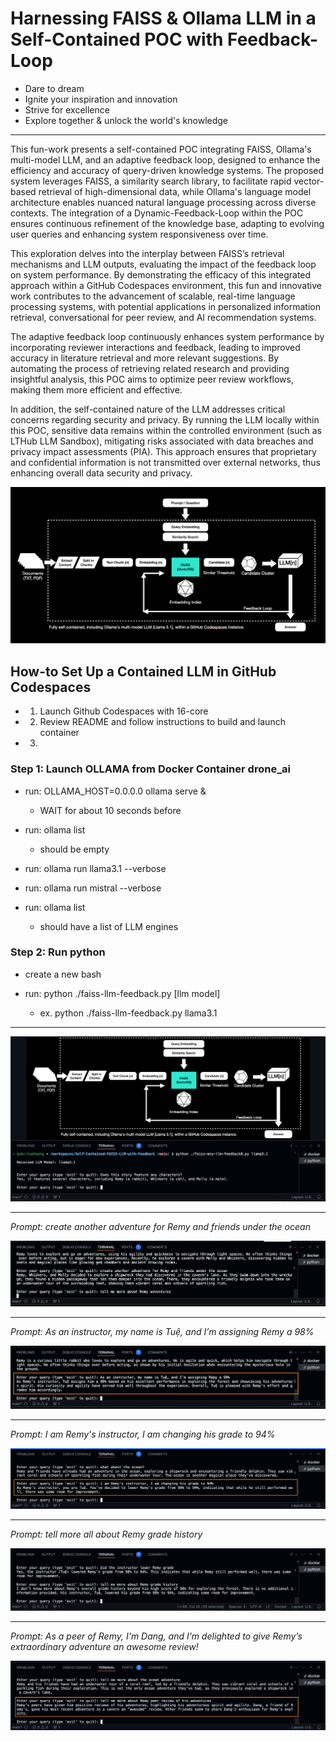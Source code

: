 # Harnessing FAISS & Ollama LLM in a Self-Contained POC with Feedback-Loop


- Dare to dream
- Ignite your inspiration and innovation
- Strive for excellence
- Explore together & unlock the world's knowledge

------------------------------

This fun-work presents a self-contained POC integrating FAISS, Ollama's multi-model LLM, and an adaptive feedback loop, designed to enhance the efficiency and accuracy of query-driven knowledge systems. The proposed system leverages FAISS, a similarity search library, to facilitate rapid vector-based retrieval of high-dimensional data, while Ollama's language model architecture enables nuanced natural language processing across diverse contexts. The integration of a Dynamic-Feedback-Loop within the POC ensures continuous refinement of the knowledge base, adapting to evolving user queries and enhancing system responsiveness over time. 

This exploration delves into the interplay between FAISS’s retrieval mechanisms and LLM outputs, evaluating the impact of the feedback loop on system performance. By demonstrating the efficacy of this integrated approach within a GitHub Codespaces environment, this fun and innovative work contributes to the advancement of scalable, real-time language processing systems, with potential applications in personalized information retrieval, conversational for peer review, and AI recommendation systems. 

The adaptive feedback loop continuously enhances system performance by incorporating reviewer interactions and feedback, leading to improved accuracy in literature retrieval and more relevant suggestions. By automating the process of retrieving related research and providing insightful analysis, this POC aims to optimize peer review workflows, making them more efficient and effective.

In addition, the self-contained nature of the LLM addresses critical concerns regarding security and privacy. By running the LLM locally within this POC, sensitive data remains within the controlled environment (such as LTHub LLM Sandbox), mitigating risks associated with data breaches and privacy impact assessments (PIA). This approach ensures that proprietary and confidential information is not transmitted over external networks, thus enhancing overall data security and privacy. 

![alt text](image.png)





## How-to Set Up a Contained LLM in GitHub Codespaces

- 1. Launch Github Codespaces with 16-core
- 2. Review README and follow instructions to build and launch container
- 3.


### Step 1: Launch OLLAMA from Docker Container drone_ai

- run: OLLAMA_HOST=0.0.0.0 ollama serve &
    - WAIT for about 10 seconds before <press enter>

- run: ollama list
    - should be empty

- run: ollama run llama3.1 --verbose

- run: ollama run mistral --verbose

- run: ollama list
    - should have a list of LLM engines 

### Step 2: Run python

- create a new bash 

- run: python ./faiss-llm-feedback.py [llm model] 
    - ex. python ./faiss-llm-feedback.py llama3.1

-------------------------------

![alt text](image-1.png)

-------------------------------

_Prompt: create another adventure for Remy and friends under the ocean_

![alt text](image-5.png)

-------------------------------

_Prompt: As an instructor, my name is Tuệ, and I’m assigning Remy a 98%_ 

![alt text](image-3.png)

-------------------------------

_Prompt: I am Remy's instructor, I am changing his grade to 94%_

![alt text](image-4.png)

-------------------------------

_Prompt: tell more all about Remy grade history_

![alt text](image-6.png)

-------------------------------

_Prompt: As a peer of Remy, I'm Dang, and I’m delighted to give Remy’s extraordinary adventure an awesome review!_

![alt text](image-7.png)

